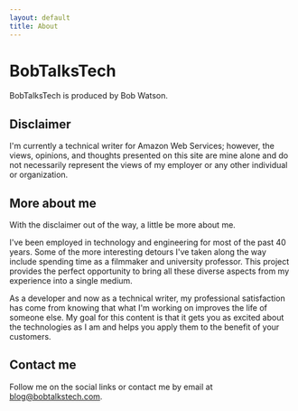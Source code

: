 ```yaml
---
layout: default
title: About
---
```

# BobTalksTech

BobTalksTech is produced by Bob Watson.

## Disclaimer

I'm currently a technical writer for Amazon Web Services; however, the views,
opinions, and thoughts presented on this site are mine alone and do not
necessarily represent the views of my employer or any other individual or
organization.

## More about me

With the disclaimer out of the way, a little be more about me.

I've been employed in technology and engineering for most of the past 40 years.
Some of the more interesting detours I've taken along the way include spending
time as a filmmaker and university professor. This project provides the perfect
opportunity to bring all these diverse aspects from my experience into a single
medium.

As a developer and now as a technical writer, my professional
satisfaction has come from knowing that what I'm working on improves the life
of someone else. My goal for this content is that it gets you as excited about
the technologies as I am and helps you apply them to the benefit of your
customers.

## Contact me

Follow me on the social links or contact me by email at blog@bobtalkstech.com.
